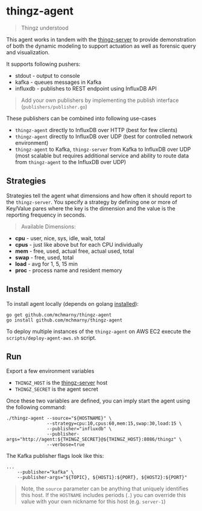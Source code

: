 # thingz-agent

> Thingz understood

This agent works in tandem with the [thingz-server](https://github.com/mchmarny/thingz-server) to provide demonstration of both the dynamic modeling to support actuation as well as forensic query and visualization.

It supports following pushers: 

* stdout - output to console
* kafka - queues messages in Kafka 
* influxdb - publishes to REST endpoint using InfluxDB API

> Add your own publishers by implementing the publish interface (`publishers/publisher.go`)

These publishers can be combined into following use-cases 

* `thingz-agent` directly to InfluxDB over HTTP (best for few clients)
* `thingz-agent` directly to InfluxDB over UDP (best for controlled network environment)
* `thingz-agent` to Kafka, `thingz-server` from Kafka to InfluxDB over UDP (most scalable but requires additional service and ability to route data from `thingz-agent` to the InfluxDB over UDP)

## Strategies 

Strategies tell the agent what dimensions and how often it should report to the `thingz-server`. You specify a strategy by defining one or more of Key/Value pares where the key is the dimension and the value is the reporting frequency in seconds.

> Available Dimensions:


* **cpu**  - user, nice, sys, idle, wait, total
* **cpus** - just like above but for each CPU individually
* **mem**  - free, used, actual free, actual used, total
* **swap** - free, used, total
* **load** - avg for 1, 5, 15 min
* **proc** - process name and resident memory

## Install

To install agent locally (depends on golang [installed](http://golang.org/doc/install)):

```
go get github.com/mchmarny/thingz-agent
go install github.com/mchmarny/thingz-agent
```

To deploy multiple instances of the `thingz-agent` on AWS EC2 execute the `scripts/deploy-agent-aws.sh` script.

## Run

Export a few environment variables

* `THINGZ_HOST` is the [thingz-server](https://github.com/mchmarny/thingz-server) host
* `THINGZ_SECRET` is the agent secret 

Once these two variables are defined, you can imply start the agent using the following command: 


```
./thingz-agent --source="${HOSTNAME}" \
               --strategy=cpu:10,cpus:60,mem:15,swap:30,load:15 \
               --publisher="influxdb" \
               --publisher-args="http://agent:${THINGZ_SECRET}@${THINGZ_HOST}:8086/thingz" \
               --verbose=true
```                  

The Kafka publisher flags look like this:

```
...
    --publisher="kafka" \
    --publisher-args="${TOPIC}, ${HOST1}:${PORT}, ${HOST2}:${PORT}"
```               


> Note, the `source` parameter can be anything that uniquely identifies this host. If the `HOSTNAME` includes periods (`.`) you can override this value with your own nickname for this host (e.g. `server-1`)



